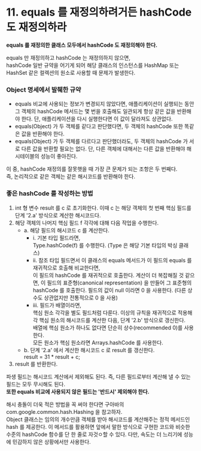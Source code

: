 # 11. equals 를 재정의하려거든 hashCode 도 재정의하라

<b>equals 를 재정의한 클래스 모두에서 hashCode 도 재정의해야 한다.</b>

equals 만 재정의하고 hashCode 는 재정의하지 않으면,  
hashCode 일반 규약을 어기게 되어 해당 클래스의 인스턴스를 HashMap 또는 HashSet 같은 컬렉션의 원소로 사용할 때 문제가 발생한다.  

### Object 명세에서 발췌한 규약
- equals 비교에 사용되는 정보가 변경되지 않았다면, 애플리케이션이 실행되는 동안 그 객체의 hashCode 메서드는 몇 번을 호출해도 일관되게 항상 같은 값을 반환해야 한다. 단, 애플리케이션을 다시 실행한다면 이 값이 달라져도 상관없다.  
- equals(Object) 가 두 객체를 같다고 판단했다면, 두 객체의 hashCode 또한 똑같은 값을 반환해야 한다.
- equals(Object) 가 두 객체를 다르다고 판단했더라도, 두 객체의 hashCode 가 서로 다른 값을 반환할 필요는 없다. 단, 다른 객체에 대해서는 다른 값을 반환해야 해시테이블의 성능이 좋아진다.

이 중, hashCode 재정의를 잘못햇을 때 가장 큰 문제가 되는 조항은 두 번째다.  
즉, 논리적으로 같은 객체는 같은 해시코드를 반환해야 한다.

### 좋은 hashCode 를 작성하는 방법
1. int 형 변수 result 를 c 로 초기화한다. 이때 c 는 해당 객체의 첫 번째 핵심 필드를 단계 '2.a' 방식으로 계산한 해시코드다.
2. 해당 객체의 나머지 핵심 필드 f 각각에 대해 다음 작업을 수행한다.  
    * a. 해당 필드의 해시코드 c 를 계산한다.   
        * i. 기본 타입 필드라면,  
          Type.hashCode(f) 를 수행한다. (Type 은 해당 기본 타입의 박싱 클래스)
        * ii. 참조 타입 필드면서 이 클래스의 equals 메서드가 이 필드의 equals 를 재귀적으로 호출해 비교한다면,  
          이 필드의 hashCode 를 재귀적으로 호출한다. 계산이 더 복잡해질 것 같으면, 이 필드의 표준형(canonical representation) 을 만들어 그 표준형의 hashCode 를 호출한다. 
          필드의 값이 null 이라면 0 을 사용한다. (다른 상수도 상관없지만 전통적으로 0 을 사용)
        * iii. 필드가 배열이라면,  
          핵심 원소 각각을 별도 필드처럼 다룬다. 이상의 규칙을 재귀적으로 적용해 각 핵심 원소의 해시코드를 계산한 다음, 단계 '2.b' 방식으로 갱신한다.  
          배열에 핵심 원소가 하나도 없다면 단순히 상수(recommended 0)를 사용한다.  
          모든 원소가 핵심 원소라면 Arrays.hashCode 를 사용한다.
    * b. 단계 '2.a' 에서 계산한 해시코드 c 로 result 를 갱신한다.  
      result = 31 * result + c;
3. result 를 반환한다.

파생 필드는 해시코드 계산에서 제외해도 된다. 즉, 다른 필드로부터 계산해 낼 수 있는 필드는 모두 무시해도 된다.  
<b>또한 equals 비교에 사용되지 않은 필드는 '반드시' 제외해야 한다.</b>

해시 충돌이 더욱 적은 방법을 꼭 써야 한다면 구아바의 com.google.common.hash.Hashing 을 참고하자.  
Object 클래스는 임의의 개수만큼 객체를 받아 해시코드를 계산해주는 정적 메서드인 hash 를 제공한다. 이 메서드를 활용하면 앞에서 말한 방식으로 구현한 코드와 비슷한 수준의 hashCode 함수를 단 한 줄로 자것ㅇ할 수 있다. 다만, 속도는 더 느리기에 성능에 민감하지 않은 상황에서만 사용한다.